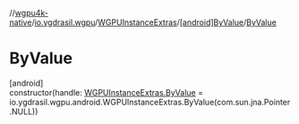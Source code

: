 //[wgpu4k-native](../../../../index.md)/[io.ygdrasil.wgpu](../../index.md)/[WGPUInstanceExtras](../index.md)/[[android]ByValue](index.md)/[ByValue](-by-value.md)

# ByValue

[android]\
constructor(handle: [WGPUInstanceExtras.ByValue](../../../io.ygdrasil.wgpu.android/-w-g-p-u-instance-extras/-by-value/index.md) = io.ygdrasil.wgpu.android.WGPUInstanceExtras.ByValue(com.sun.jna.Pointer.NULL))